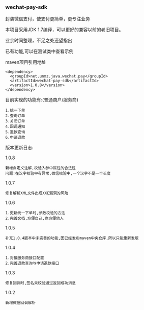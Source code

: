 ### wechat-pay-sdk
封装微信支付，使支付更简单，更专注业务

本项目采用JDK 1.7编译，可以更好的兼容以前的老旧项目。

业余时间整理，不足之处还望指出

已有功能,可以在测试类中查看示例

maven项目引用地址
```
<dependency>
  <groupId>net.unmz.java.wechat.pay</groupId>
  <artifactId>wechat-pay-sdk</artifactId>
  <version>1.0.8</version>
</dependency>
```

目前实现的功能有:(普通商户/服务商)
    
    1.统一下单
    2.查询订单
    3.关闭订单
    4.回调通知
    5.退款查询
    6.申请退款

版本更新日志:

1.0.8

    新增自定义注解,校验入参中属性的合法性
    问题:在汉字校验中有异常,微信校验中,一个汉字不是一个长度


1.0.7

    修复解析XML文件出现XXE漏洞的风险


1.0.6

    1.更新统一下单时,参数校验的方法
    2.完善文档,方便自己,也方便他人


1.0.5

    补充1.0.4版本中未完善的功能,因已经发布maven中央仓库,所以只能重新发版


1.0.4
    
    1.对接服务商接口配置
    2.完善退款查询与申请退款接口

1.0.3

    修复回调时,签名未校验通过返回成功消息

1.0.2
    
    新增微信回调解析